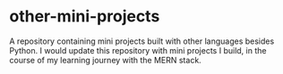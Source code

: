 # other-mini-projects
A repository containing mini projects built with other languages besides Python.
I would update this repository with mini projects I build, in the course of my learning journey with the MERN stack.


